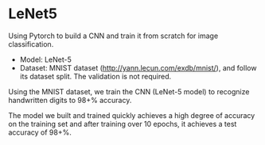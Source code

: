 # LeNet5
Using Pytorch to build a CNN and train it from scratch for image classification.

- Model: LeNet-5
- Dataset: MNIST dataset (http://yann.lecun.com/exdb/mnist/), and follow its dataset split. The validation is not required.

Using the MNIST dataset, we train the CNN (LeNet-5 model) to recognize handwritten digits to 98+% accuracy.

The model we built and trained quickly achieves a high degree of accuracy on the training set and after training over 10 epochs, it achieves a test accuracy of 98+%.
